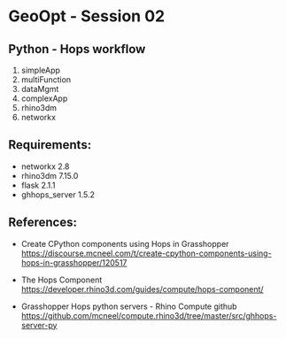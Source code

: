 # GeoOpt - Session 02

## Python - Hops workflow

1. simpleApp
2. multiFunction
3. dataMgmt
4. complexApp
5. rhino3dm
6. networkx

## Requirements:

- networkx 2.8
- rhino3dm 7.15.0
- flask 2.1.1
- ghhops_server 1.5.2

## References:
- Create CPython components using Hops in Grasshopper 
https://discourse.mcneel.com/t/create-cpython-components-using-hops-in-grasshopper/120517

- The Hops Component
https://developer.rhino3d.com/guides/compute/hops-component/

- Grasshopper Hops python servers - Rhino Compute github 
https://github.com/mcneel/compute.rhino3d/tree/master/src/ghhops-server-py

